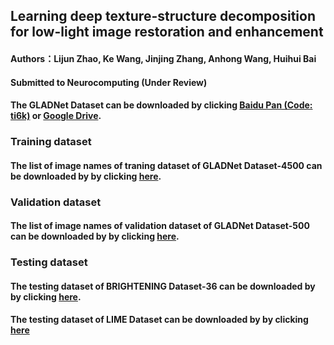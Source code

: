 ## Learning deep texture-structure decomposition for low-light image restoration and enhancement 

#### Authors：Lijun Zhao, Ke Wang, Jinjing Zhang, Anhong Wang, Huihui Bai

#### Submitted to Neurocomputing (Under Review)


#### The GLADNet Dataset can be downloaded by clicking [Baidu Pan (Code: ti6k)](https://pan.baidu.com/s/1dIam8dMOWk4-MhZeEC6KnQ) or [Google Drive](https://drive.google.com/file/d/18T0S7jLP987QajLUVjYNDwIMKmHAdZQx/view).

### Training dataset
#### The list of image names of traning dataset of GLADNet Dataset-4500 can be downloaded by by clicking [here](https://github.com/mdcnn/DTSD/blob/main/GLADNet%20Dataset-4500.txt).

### Validation dataset
#### The list of image names of validation dataset of GLADNet Dataset-500 can be downloaded by by clicking [here](https://github.com/mdcnn/DTSD/blob/main/GLADNet%20Dataset-500.txt).

### Testing dataset
#### The testing dataset of BRIGHTENING Dataset-36 can be downloaded by by clicking [here](https://raw.githubusercontent.com/mdcnn/DTSD/main/BRIGHTENING%20Dataset-36.rar).
#### The testing dataset of LIME Dataset can be downloaded by by clicking [here](https://raw.githubusercontent.com/mdcnn/DTSD/main/LIME%20Dataset.rar)
